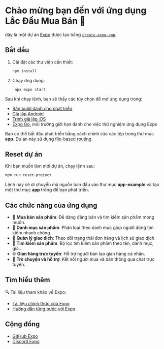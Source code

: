 # Chào mừng bạn đến với ứng dụng Lắc Đầu Mua Bán 👋


dây là một dự án [Expo](https://expo.dev) được tạo bằng [`create-expo-app`](https://www.npmjs.com/package/create-expo-app).

## Bắt đầu

1. Cài đặt các thư viện cần thiết:

   ```bash
   npm install
   ```

2. Chạy ứng dụng:

   ```bash
    npx expo start
   ```

Sau khi chạy lệnh, bạn sẽ thấy các tùy chọn để mở ứng dụng trong:

- [Bản build dành cho phát triển](https://docs.expo.dev/develop/development-builds/introduction/)
- [Giả lập Android](https://docs.expo.dev/workflow/android-studio-emulator/)
- [Trình giả lập iOS](https://docs.expo.dev/workflow/ios-simulator/)
- [Expo Go](https://expo.dev/go), môi trường giới hạn dành cho việc thử nghiệm ứng dụng Expo

Bạn có thể bắt đầu phát triển bằng cách chỉnh sửa các tệp trong thư mục **app**. Dự án này sử dụng [file-based routing](https://docs.expo.dev/router/introduction).

## Reset dự án

Khi bạn muốn làm mới dự án, chạy lệnh sau:

```bash
npm run reset-project
```

Lệnh này sẽ di chuyển mã nguồn ban đầu vào thư mục **app-example** và tạo một thư mục **app** trống để bạn phát triển.

## Các chức năng của ứng dụng

- 🛒 **Mua bán sản phẩm**: Dễ dàng đăng bán và tìm kiếm sản phẩm mong muốn.
- 💎 **Danh mục sản phẩm**: Phân loại theo danh mục giúp người dùng tìm kiếm nhanh chóng.
- 💼 **Quản lý giao dịch**: Theo dõi trạng thái đơn hàng và lịch sử giao dịch.
- 🔎 **Tìm kiếm sản phẩm**: Bộ lọc tìm kiếm sản phẩm theo tên, danh mục, giá...
- 🌐 **Gian hàng trực tuyến**: Hỗ trợ người bán tạo gian hàng cá nhân.
- 💬 **Trò chuyện và hỗ trợ**: Kết nối người mua và bán thông qua chat trực tuyến.

## Tìm hiểu thêm

﻿🔍 Tài liệu tham khảo về Expo:

- [Tài liệu chính thức của Expo](https://docs.expo.dev/)
- [Hướng dẫn từng bước với Expo](https://docs.expo.dev/tutorial/introduction/)

## Cộng đồng

- [GitHub Expo](https://github.com/expo/expo)
- [Discord Expo](https://chat.expo.dev)


